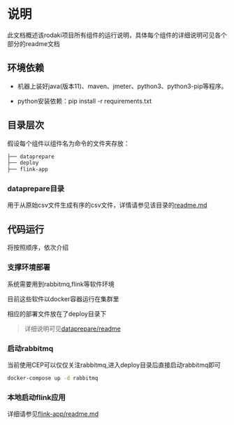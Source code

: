 # 说明
此文档概述该rodaki项目所有组件的运行说明，具体每个组件的详细说明可见各个部分的readme文档

## 环境依赖
+ 机器上装好java(版本11)、maven、jmeter、python3、python3-pip等程序。

+ python安装依赖：pip install -r requirements.txt

## 目录层次
假设每个组件以组件名为命令的文件夹存放：
``` bash
├── dataprepare
├── deploy
├── flink-app
```
### dataprepare目录
用于从原始csv文件生成有序的csv文件，详情请参见该目录的[readme.md](/dataprepare/README.md)

## 代码运行
将按照顺序，依次介绍
### 支撑环境部署
系统需要用到rabbitmq,flink等软件环境

目前这些软件以docker容器运行在集群里

相应的部署文件放在了deploy目录下

> 详细说明可见[dataprepare/readme](/deploy/readme.md)

### 启动rabbitmq
当前使用CEP可以仅仅关注rabbitmq,进入deploy目录后直接启动rabbitmq即可
```bash
docker-compose up -d rabbitmq
```

### 本地启动flink应用
详细请参见[flink-app/readme.md](flink-app/readme.md)
